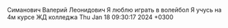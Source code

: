 Симанович Валерий Леонидович
Я люблю играть в волейбол
Я учусь на 4м курсе ЖД колледжа
Thu Jan 18 09:30:17 2024 +0300
